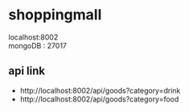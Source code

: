 # shoppingmall

localhost:8002 <br>
mongoDB : 27017

## api link<br>
- http://localhost:8002/api/goods?category=drink<br>
- http://localhost:8002/api/goods?category=food

